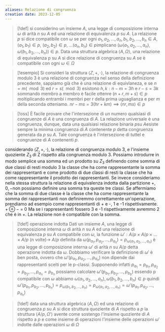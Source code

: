 ```yaml
---
aliases: Relazione di congruenza
creation date: 2023-12-05
---
```


>[!def]
>si considerino un insieme $A$, una legge di composizione interna $\omega$ di arità $n$ su $A$ ed una relazione di equivalenza $p$ su $A$.
>La relazione $p$ si dice compatibile con $\omega$ se per ogni $a_{1},a_{2},\dots,a_{n},b_{1},b_{2},\dots,b_{n} \in A$, $(a_{1},b_{1}) \in p$, $(a_{2},b_{2}) \in p$, $\dots(a_{n},b_{n}) \in p$implicano $(\omega(a_{1},a_{2},\dots,a_{n}),\omega  (b_{1},b_{2},\dots,b_{n})) \in p$.
>Data una struttura algebrica $\left< A, \Omega \right>$, una relazione di equivalenza p su $A$ si dice relazione di congruenza su $A$ se è compatibile con ogni $\omega \in \Omega$

>[!esempio]
>Si consideri la struttura $\left< Z,+,\cdot \right>$, la relazione di congruenza modulo 3 è una relazione di congruenza nel senso della definizione precedente, sappiamo già che è una relazione di equivlaneza, e se $n = m (\mod 3)$ ed $r = s (\mod 3)$ esistono $h,k :n-m=3h$ e $r-s=3k$
>sommando membro a membro è facile ottenre $(n+r, m+s) \in p$
>moltiplicando entrambi i membri per r della prima uguaglianza e per $m$ della seconda otteniamo.
>$nr-ms=3(hr+km) \implies (nr,ms) \in p$


>[!oss]
>È facile provare che l'intersezione di un numero qualsiasi di congruenze di $A$ è una congruenza di $A$. La relazione universale è una congruenza, dunque, data una qualsiasi relazione binaria $p$su $A$esiste sempre la minima congruenza di $A$ contenente $p$ detta congruenza generata da $p$ su $A$. Tale congruenza è l'intersezione di tuttel e congruenze di $A$ contenenti $p$.


considerando $\left< Z, +, \cdot \right>$, la relazione di congruenza modulo 3, e l'insieme quoziente $Z_{3}$ di Z rispetto alla congruenza modulo 3.
Possiamo introdurre in modo semplice una somma ed un prodotto su $Z_{3}$ definendo come somma di due classi di resti modulo 3 la classe che ha come rappresentante la somma dei rappresentanti e come prodotto di due classi di resti la classe che ha come rappresentante il prodotto dei rappresentanti.
Se invece consideriamo nella stessa struttura la relazione di equivalenza indotta dalla partizione $+, 0, -$non possiamo definire una somma tra queste tre classi.
Se affermiamo che la somma di due classe è la classe che ha come rappresentante la somma dei rappresentanti non definiremmo correttamente un'operazione, prendiamo ad esempio come rappresentanti di + e -, 1 e -1 rispettivamente.
$+ \oplus -$ = 0 
Ma se i rappresentanti fossero 3 e -1 rispettivamente avremmo 2 che è in +.
La relazione non è compatibile con la somma.

>[!def] operazione indotta
>Dati un insieme $A$, una legge di composizione interna $\omega$ di arità $n$ su $A$ ed una relazione di equivalenza $p$ su $A$ compatibile con $\omega$, la funzione $\omega' : A/p \times A / p \times \dots \times A / p$ (n volte)-> $A / p$  definita da $\omega(p_{a_{1}},p_{a_{2}},\dots,p_{a_{n}}) = p_{\omega(a_{1},a_{2},\dots,a_{n})}$ è una legge di composizione interna $\omega'$ di arità $n$ su $A / p$ detta operazione indotta da $\omega$.
>Dobbiamo verificare la definizione di $\omega'$ è ben posta, ovvero che $\omega'(p_{a_{1}},p_{a_{2}},\dots,p_{a_{n}})$ non dipende dai rappresentanti scelti per le p-classi.
>Supponendo infatti $p_{a_{1}} = p_{b_{1}}, p_{a_{2}} = p_{b_{2}},\dots,p_{a_{n}} = p_{b_{n}}$ possiamo calcolare $\omega'(p_{b_{1}},p_{b_{2}},\dots,p_{b_{b}})$ essendo p compatibile con $\omega$ abbiamo $\omega(a_{1},a_{2},\dots,a_{n}),\omega(b_{1},b_{2},\dots,b_{n}) \in p$ quindi $\omega'(p_{b_{1}},p_{b_{2}},\dots,p_{b_{n}})= p_{\omega(b_{1},b_{2},\dots,b_{n})}=p_{\omega(a_{1},a_{2},\dots,a_{n})} = \omega'(p_{a_{1}},p_{a_{2}},\dots,p_{a_{n}})$


>[!def]
>data una struttura algebrica $\left< A, \Omega \right>$ ed una relazione di congruenza $p$ su $A$ si dice struttura quoziente di $A$ rispetto a $p$ la struttura $\left< A / p, \Omega' \right>$ avente come sostengo l'insieme quoziente di $A$ rispetto a $p$ e come insieme di operazioni l'insieme delle operazioni $\omega'$ indotte dalle operazioni $\omega$ di $\Omega$